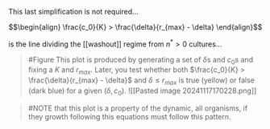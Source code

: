 This last simplification is not required...

$$\begin{align}
\frac{c_0}{K} > \frac{\delta}{r_{max} - \delta} 
\end{align}$$

is the line dividing the [[washout]] regime from $n^* > 0$ cultures...

> #Figure This plot is produced by generating a set of $\delta$s and $c_0$s and fixing a $K$ and $r_{max}$. Later, you test whether both $\frac{c_0}{K} > \frac{\delta}{r_{max} - \delta}$ and  $\delta \leq r_{max}$ is true (yellow) or false (dark blue) for a given ($\delta, c_0$).
> ![[Pasted image 20241117170228.png]]

> #NOTE that this plot is a property of the dynamic, all organisms, if they growth following this equations must follow this pattern. 